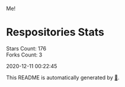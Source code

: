 Me!

# Respositories Stats
Stars Count: 176  
Forks Count: 3

2020-12-11 00:22:45  

This README is automatically generated by [🐰](https://github.com/rnitta/rnitta).
